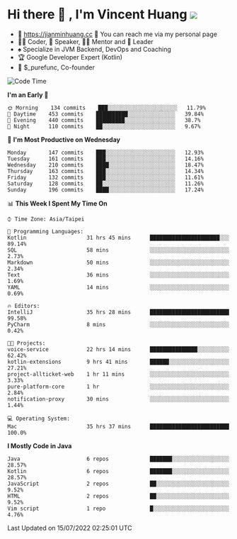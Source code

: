 # Hi there 👋 , I'm Vincent Huang ![](https://komarev.com/ghpvc/?username=Jian-Min-Huang)
- 💎 https://jianminhuang.cc 🙋 You can reach me via my personal page
- 👨‍💻 Coder, 🎤 Speaker, 👨‍🏫 Mentor and 🚀 Leader
- ♠️ Specialize in JVM Backend, DevOps and Coaching
- 🏆 Google Developer Expert (Kotlin)
- 💼 $_purefunc, Co-founder

<!--START_SECTION:waka-->
![Code Time](http://img.shields.io/badge/Code%20Time-0%20secs-blue)

**I'm an Early 🐤** 

```text
🌞 Morning    134 commits    ███░░░░░░░░░░░░░░░░░░░░░░   11.79% 
🌆 Daytime    453 commits    ██████████░░░░░░░░░░░░░░░   39.84% 
🌃 Evening    440 commits    █████████░░░░░░░░░░░░░░░░   38.7% 
🌙 Night      110 commits    ██░░░░░░░░░░░░░░░░░░░░░░░   9.67%

```
📅 **I'm Most Productive on Wednesday** 

```text
Monday       147 commits    ███░░░░░░░░░░░░░░░░░░░░░░   12.93% 
Tuesday      161 commits    ███░░░░░░░░░░░░░░░░░░░░░░   14.16% 
Wednesday    210 commits    ████░░░░░░░░░░░░░░░░░░░░░   18.47% 
Thursday     163 commits    ███░░░░░░░░░░░░░░░░░░░░░░   14.34% 
Friday       132 commits    ███░░░░░░░░░░░░░░░░░░░░░░   11.61% 
Saturday     128 commits    ██░░░░░░░░░░░░░░░░░░░░░░░   11.26% 
Sunday       196 commits    ████░░░░░░░░░░░░░░░░░░░░░   17.24%

```


📊 **This Week I Spent My Time On** 

```text
⌚︎ Time Zone: Asia/Taipei

💬 Programming Languages: 
Kotlin                   31 hrs 45 mins      ██████████████████████░░░   89.14% 
SQL                      58 mins             ░░░░░░░░░░░░░░░░░░░░░░░░░   2.73% 
Markdown                 50 mins             ░░░░░░░░░░░░░░░░░░░░░░░░░   2.34% 
Text                     36 mins             ░░░░░░░░░░░░░░░░░░░░░░░░░   1.69% 
YAML                     14 mins             ░░░░░░░░░░░░░░░░░░░░░░░░░   0.69%

🔥 Editors: 
IntelliJ                 35 hrs 28 mins      █████████████████████████   99.58% 
PyCharm                  8 mins              ░░░░░░░░░░░░░░░░░░░░░░░░░   0.42%

🐱‍💻 Projects: 
voice-service            22 hrs 14 mins      ███████████████░░░░░░░░░░   62.42% 
kotlin-extensions        9 hrs 41 mins       ██████░░░░░░░░░░░░░░░░░░░   27.21% 
project-allticket-web    1 hr 11 mins        ░░░░░░░░░░░░░░░░░░░░░░░░░   3.33% 
pure-platform-core       1 hr                ░░░░░░░░░░░░░░░░░░░░░░░░░   2.84% 
notification-proxy       30 mins             ░░░░░░░░░░░░░░░░░░░░░░░░░   1.44%

💻 Operating System: 
Mac                      35 hrs 37 mins      █████████████████████████   100.0%

```

**I Mostly Code in Java** 

```text
Java                     6 repos             ███████░░░░░░░░░░░░░░░░░░   28.57% 
Kotlin                   6 repos             ███████░░░░░░░░░░░░░░░░░░   28.57% 
JavaScript               2 repos             ██░░░░░░░░░░░░░░░░░░░░░░░   9.52% 
HTML                     2 repos             ██░░░░░░░░░░░░░░░░░░░░░░░   9.52% 
Vim script               1 repo              █░░░░░░░░░░░░░░░░░░░░░░░░   4.76%

```



 Last Updated on 15/07/2022 02:25:01 UTC
<!--END_SECTION:waka-->
